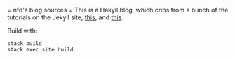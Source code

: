 = nfd's blog sources =
This is a Hakyll blog,
which cribs from a bunch of the tutorials on the Jekyll
site,
[this](http://aherrmann.github.io/programming/2016/01/31/jekyll-style-urls-with-hakyll/index.html),
and [this](https://github.com/yous/whiteglass).

Build with:
```
stack build
stack exec site build
```

